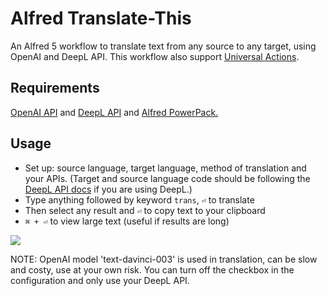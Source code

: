 # Alfred Translate-This 

An Alfred 5 workflow to translate text from any source to any target, using OpenAI and DeepL API. This workflow also support [Universal Actions](https://www.alfredapp.com/universal-actions/).

## Requirements
[OpenAI API](https://platform.openai.com/) and [DeepL API](https://www.deepl.com/pro-api) and [Alfred PowerPack.](https://www.alfredapp.com/powerpack/)

## Usage
- Set up: source language, target language, method of translation and your APIs.
(Target and source language code should be following the [DeepL API docs](https://www.deepl.com/docs-api/translate-text) if you are using DeepL.)
- Type anything followed by keyword `trans`, `⏎` to translate
- Then select any result and `⏎` to copy text to your clipboard
- `⌘ + ⏎` to view large text (useful if results are long)

![](https://i.imgur.com/IQFgFhO.png)

NOTE: OpenAI model 'text-davinci-003' is used in translation, can be slow and costy, use at your own risk.
You can turn off the checkbox in the configuration and only use your DeepL API.
